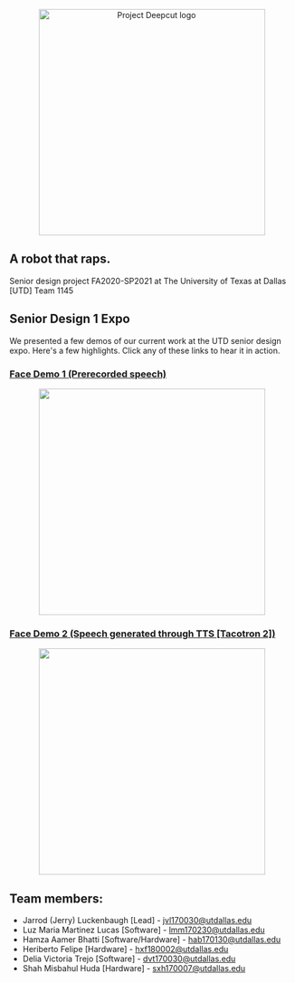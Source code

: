 <p align="center">
    <img src="https://github.com/jluckenbaugh2/Deepcut/blob/master/docs/pictures/deepcut_logo.png" alt="Project Deepcut logo" width="400">
</p>

## A robot that raps.

Senior design project FA2020-SP2021 at The University of Texas at Dallas [UTD]
Team 1145

## Senior Design 1 Expo
We presented a few demos of our current work at the UTD senior design expo. Here's a few highlights. Click any of these links to hear it in action.
### [Face Demo 1 (Prerecorded speech)](https://youtu.be/xlmdFCnutfY)
[<p align="center"> <img src="https://j.gifs.com/oVwQkA.gif" width="400">  </p>](https://youtu.be/xlmdFCnutfY)
### [Face Demo 2 (Speech generated through TTS [Tacotron 2])](https://youtu.be/T9jrKqjYwAw)
[<p align="center"> <img src="https://j.gifs.com/nxvrjP.gif" width="400"> </p>](https://youtu.be/T9jrKqjYwAw)

## Team members:
* Jarrod (Jerry) Luckenbaugh [Lead] - jvl170030@utdallas.edu
* Luz Maria Martinez Lucas [Software] - lmm170230@utdallas.edu
* Hamza Aamer Bhatti [Software/Hardware] - hab170130@utdallas.edu
* Heriberto Felipe [Hardware] - hxf180002@utdallas.edu
* Delia Victoria Trejo [Software] - dvt170030@utdallas.edu
* Shah Misbahul Huda [Hardware] - sxh170007@utdallas.edu
